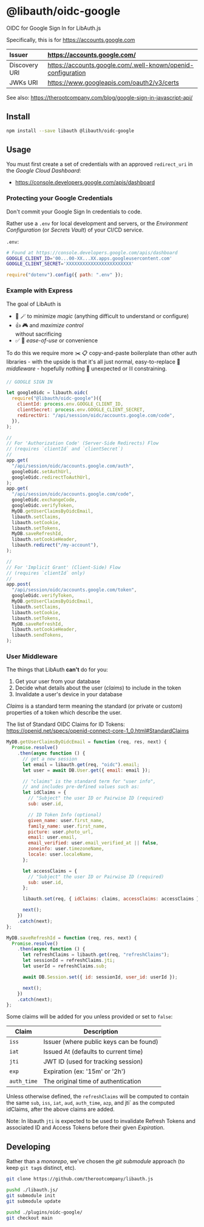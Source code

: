 # @libauth/oidc-google

OIDC for Google Sign In for LibAuth.js

Specifically, this is for <https://accounts.google.com>

| Issuer        | <https://accounts.google.com/>                                 |
| :------------ | :------------------------------------------------------------- |
| Discovery URI | <https://accounts.google.com/.well-known/openid-configuration> |
| JWKs URI      | <https://www.googleapis.com/oauth2/v3/certs>                   |

See also: <https://therootcompany.com/blog/google-sign-in-javascript-api/>

## Install

```bash
npm install --save libauth @libauth/oidc-google
```

## Usage

You must first create a set of credentials with an approved `redirect_uri` in
the _Google Cloud Dashboard_:

- <https://console.developers.google.com/apis/dashboard>

### Protecting your Google Credentials

Don't commit your Google Sign In credentials to code.

Rather use a `.env` for local development and servers, or the _Environment
Configuration_ (or _Secrets Vault_) of your CI/CD service.

`.env`:

```bash
# Found at https://console.developers.google.com/apis/dashboard
GOOGLE_CLIENT_ID='00...00-XX...XX.apps.googleusercontent.com'
GOOGLE_CLIENT_SECRET='XXXXXXXXXXXXXXXXXXXXXXXX'
```

```js
require("dotenv").config({ path: ".env" });
```

### Example with Express

The goal of LibAuth is

- 🚫 🪄 to minimize _magic_ (anything difficult to understand or configure)
- 👍 🎮 and _maximize control_ \
  without sacrificing
- ✅ 🏪 _ease-of-use_ or convenience

To do this we require more ✂️ 📋 copy-and-paste boilerplate than other auth
libraries - with the upside is that it's all just normal, easy-to-replace 🥞
_middleware_ - hopefully nothing 🤔 unexpected or ⛓ constraining.

```js
// GOOGLE SIGN IN

let googleOidc = libauth.oidc(
  require("@libauth/oidc-google")({
    clientId: process.env.GOOGLE_CLIENT_ID,
    clientSecret: process.env.GOOGLE_CLIENT_SECRET,
    redirectUri: "/api/session/oidc/accounts.google.com/code",
  }),
);

//
// For 'Authorization Code' (Server-Side Redirects) Flow
// (requires `clientId` and `clientSecret`)
//
app.get(
  "/api/session/oidc/accounts.google.com/auth",
  googleOidc.setAuthUrl,
  googleOidc.redirectToAuthUrl,
);
app.get(
  "/api/session/oidc/accounts.google.com/code",
  googleOidc.exchangeCode,
  googleOidc.verifyToken,
  MyDB.getUserClaimsByOidcEmail,
  libauth.setClaims,
  libauth.setCookie,
  libauth.setTokens,
  MyDB.saveRefreshId,
  libauth.setCookieHeader,
  libauth.redirect("/my-account"),
);

//
// For 'Implicit Grant' (Client-Side) Flow
// (requires `clientId` only)
//
app.post(
  "/api/session/oidc/accounts.google.com/token",
  googleOidc.verifyToken,
  MyDB.getUserClaimsByOidcEmail,
  libauth.setClaims,
  libauth.setCookie,
  libauth.setTokens,
  MyDB.saveRefreshId,
  libauth.setCookieHeader,
  libauth.sendTokens,
);
```

### User Middleware

The things that LibAuth **can't** do for you:

1. Get your user from your database
2. Decide what details about the user (_claims_) to include in the token
3. Invalidate a user's device in your database

_Claims_ is a standard term meaning the standard (or private or custom)
properties of a token which describe the user.

The list of Standard OIDC Claims for ID Tokens:
<https://openid.net/specs/openid-connect-core-1_0.html#StandardClaims>

```js
MyDB.getUserClaimsByOidcEmail = function (req, res, next) {
  Promise.resolve()
    .then(async function () {
      // get a new session
      let email = libauth.get(req, "oidc").email;
      let user = await DB.User.get({ email: email });

      // "claims" is the standard term for "user info",
      // and includes pre-defined values such as:
      let idClaims = {
        // "Subject" the user ID or Pairwise ID (required)
        sub: user.id,

        // ID Token Info (optional)
        given_name: user.first_name,
        family_name: user.first_name,
        picture: user.photo_url,
        email: user.email,
        email_verified: user.email_verified_at || false,
        zoneinfo: user.timezoneName,
        locale: user.localeName,
      };

      let accessClaims = {
        // "Subject" the user ID or Pairwise ID (required)
        sub: user.id,
      };

      libauth.set(req, { idClaims: claims, accessClaims: accessClaims });

      next();
    })
    .catch(next);
};

MyDB.saveRefreshId = function (req, res, next) {
  Promise.resolve()
    .then(async function () {
      let refreshClaims = libauth.get(req, "refreshClaims");
      let sessionId = refreshClaims.jti;
      let userId = refreshClaims.sub;

      await DB.Session.set({ id: sessionId, user_id: userId });

      next();
    })
    .catch(next);
};
```

Some claims will be added for you unless provided or set to `false`:

| Claim       | Description                             |
| ----------- | --------------------------------------- |
| `iss`       | Issuer (where public keys can be found) |
| `iat`       | Issued At (defaults to current time)    |
| `jti`       | JWT ID (used for tracking session)      |
| `exp`       | Expiration (ex: '15m' or '2h')          |
| `auth_time` | The original time of authentication     |

Unless otherwise defined, the `refreshClaims` will be computed to contain the
same `sub`, `iss`, `iat`, `aud`, `auth_time`, `azp`, and jti` as the computed
idClaims, after the above claims are added.

Note: In libauth `jti` is expected to be used to invalidate Refresh Tokens and
associated ID and Access Tokens before their given _Expiration_.

## Developing

Rather than a _monorepo_, we've chosen the _git submodule_ approach (to keep
`git tag`s distinct, etc).

```bash
git clone https://github.com/therootcompany/libauth.js
```

```bash
pushd ./libauth.js/
git submodule init
git submodule update
```

```bash
pushd ./plugins/oidc-google/
git checkout main
```
